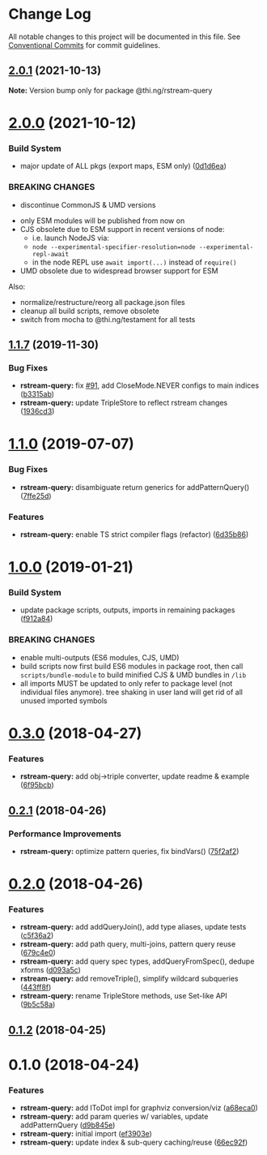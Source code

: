 # Change Log

All notable changes to this project will be documented in this file.
See [Conventional Commits](https://conventionalcommits.org) for commit guidelines.

## [2.0.1](https://github.com/thi-ng/umbrella/compare/@thi.ng/rstream-query@2.0.0...@thi.ng/rstream-query@2.0.1) (2021-10-13)

**Note:** Version bump only for package @thi.ng/rstream-query





# [2.0.0](https://github.com/thi-ng/umbrella/compare/@thi.ng/rstream-query@1.1.89...@thi.ng/rstream-query@2.0.0) (2021-10-12)


### Build System

* major update of ALL pkgs (export maps, ESM only) ([0d1d6ea](https://github.com/thi-ng/umbrella/commit/0d1d6ea9fab2a645d6c5f2bf2591459b939c09b6))


### BREAKING CHANGES

* discontinue CommonJS & UMD versions

- only ESM modules will be published from now on
- CJS obsolete due to ESM support in recent versions of node:
  - i.e. launch NodeJS via:
  - `node --experimental-specifier-resolution=node --experimental-repl-await`
  - in the node REPL use `await import(...)` instead of `require()`
- UMD obsolete due to widespread browser support for ESM

Also:
- normalize/restructure/reorg all package.json files
- cleanup all build scripts, remove obsolete
- switch from mocha to @thi.ng/testament for all tests






##  [1.1.7](https://github.com/thi-ng/umbrella/compare/@thi.ng/rstream-query@1.1.6...@thi.ng/rstream-query@1.1.7) (2019-11-30) 

###  Bug Fixes 

- **rstream-query:** fix [#91](https://github.com/thi-ng/umbrella/issues/91), add CloseMode.NEVER configs to main indices ([b3315ab](https://github.com/thi-ng/umbrella/commit/b3315ab39c53b6d6cad065062c4114a6159b9a8e)) 
- **rstream-query:** update TripleStore to reflect rstream changes ([1936cd3](https://github.com/thi-ng/umbrella/commit/1936cd3b24dee7a97bfa8f5863dc933ca3267ad9)) 

#  [1.1.0](https://github.com/thi-ng/umbrella/compare/@thi.ng/rstream-query@1.0.26...@thi.ng/rstream-query@1.1.0) (2019-07-07) 

###  Bug Fixes 

- **rstream-query:** disambiguate return generics for addPatternQuery() ([7ffe25d](https://github.com/thi-ng/umbrella/commit/7ffe25d)) 

###  Features 

- **rstream-query:** enable TS strict compiler flags (refactor) ([6d35b86](https://github.com/thi-ng/umbrella/commit/6d35b86)) 

#  [1.0.0](https://github.com/thi-ng/umbrella/compare/@thi.ng/rstream-query@0.3.63...@thi.ng/rstream-query@1.0.0) (2019-01-21) 

###  Build System 

- update package scripts, outputs, imports in remaining packages ([f912a84](https://github.com/thi-ng/umbrella/commit/f912a84)) 

###  BREAKING CHANGES 

- enable multi-outputs (ES6 modules, CJS, UMD) 
- build scripts now first build ES6 modules in package root, then call   `scripts/bundle-module` to build minified CJS & UMD bundles in `/lib` 
- all imports MUST be updated to only refer to package level   (not individual files anymore). tree shaking in user land will get rid of   all unused imported symbols 

#  [0.3.0](https://github.com/thi-ng/umbrella/compare/@thi.ng/rstream-query@0.2.2...@thi.ng/rstream-query@0.3.0) (2018-04-27) 

###  Features 

- **rstream-query:** add obj->triple converter, update readme & example ([6f95bcb](https://github.com/thi-ng/umbrella/commit/6f95bcb)) 

##  [0.2.1](https://github.com/thi-ng/umbrella/compare/@thi.ng/rstream-query@0.2.0...@thi.ng/rstream-query@0.2.1) (2018-04-26) 

###  Performance Improvements 

- **rstream-query:** optimize pattern queries, fix bindVars() ([75f2af2](https://github.com/thi-ng/umbrella/commit/75f2af2)) 

#  [0.2.0](https://github.com/thi-ng/umbrella/compare/@thi.ng/rstream-query@0.1.2...@thi.ng/rstream-query@0.2.0) (2018-04-26) 

###  Features 

- **rstream-query:** add addQueryJoin(), add type aliases, update tests ([c5f36a2](https://github.com/thi-ng/umbrella/commit/c5f36a2)) 
- **rstream-query:** add path query, multi-joins, pattern query reuse ([679c4e0](https://github.com/thi-ng/umbrella/commit/679c4e0)) 
- **rstream-query:** add query spec types, addQueryFromSpec(), dedupe xforms ([d093a5c](https://github.com/thi-ng/umbrella/commit/d093a5c)) 
- **rstream-query:** add removeTriple(), simplify wildcard subqueries ([443ff8f](https://github.com/thi-ng/umbrella/commit/443ff8f)) 
- **rstream-query:** rename TripleStore methods, use Set-like API ([9b5c58a](https://github.com/thi-ng/umbrella/commit/9b5c58a)) 

##  [0.1.2](https://github.com/thi-ng/umbrella/compare/@thi.ng/rstream-query@0.1.1...@thi.ng/rstream-query@0.1.2) (2018-04-25) 

#  0.1.0 (2018-04-24) 

###  Features 

- **rstream-query:** add IToDot impl for graphviz conversion/viz ([a68eca0](https://github.com/thi-ng/umbrella/commit/a68eca0)) 
- **rstream-query:** add param queries w/ variables, update addPatternQuery ([d9b845e](https://github.com/thi-ng/umbrella/commit/d9b845e)) 
- **rstream-query:** initial import ([ef3903e](https://github.com/thi-ng/umbrella/commit/ef3903e)) 
- **rstream-query:** update index & sub-query caching/reuse ([66ec92f](https://github.com/thi-ng/umbrella/commit/66ec92f))

